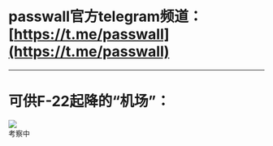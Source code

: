 # passwall官方telegram频道：[https://t.me/passwall](https://t.me/passwall)             
------------------------------------------------------------------------------------         
# 可供F-22起降的“机场”：       
![](https://pic.downk.cc/item/5e40f5a32fb38b8c3c7038e6.jpg)      
考察中        
